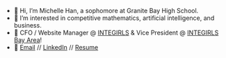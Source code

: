 - 👋 Hi, I’m Michelle Han, a sophomore at Granite Bay High School.
- 🧠 I’m interested in competitive mathematics, artificial intelligence, and business.
- 🌉 CFO / Website Manager @ [INTEGIRLS](https://www.integirls.org/) & Vice President @ [INTEGIRLS Bay Area](bayarea.integirls.org)! 
- 💌 [Email](mailto:michellehan2007agt@gmail.com?%20Source%20Han%20Sans) // [LinkedIn](https://www.linkedin.com/in/michellehhan/) // [Resume](https://drive.google.com/file/d/1dbXj3pu7-bwc01P_NW6QNDJ0cy-RnE6G/view?usp=share_link)

<!---
michellehhan/michellehhan is a ✨ special ✨ repository because its `README.md` (this file) appears on your GitHub profile.
You can click the Preview link to take a look at your changes.
--->
